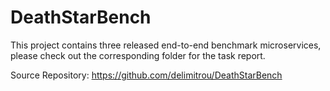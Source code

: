 # DeathStarBench
This project contains three released end-to-end benchmark microservices, please check out the corresponding folder for the task report.

Source Repository: https://github.com/delimitrou/DeathStarBench